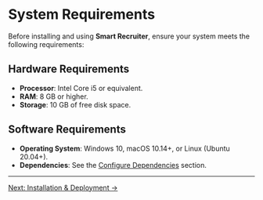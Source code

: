 # System Requirements

Before installing and using **Smart Recruiter**, ensure your system meets the following requirements:

## Hardware Requirements

- **Processor**: Intel Core i5 or equivalent.
- **RAM**: 8 GB or higher.
- **Storage**: 10 GB of free disk space.

## Software Requirements

- **Operating System**: Windows 10, macOS 10.14+, or Linux (Ubuntu 20.04+).
- **Dependencies**: See the [Configure Dependencies](configure_dependencies.md) section.

---

[Next: Installation & Deployment →](installation_deployment.md)
